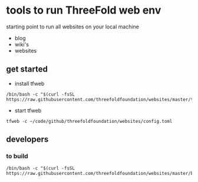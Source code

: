 # tools to run ThreeFold web env

starting point to run all websites on your local machine

- blog
- wiki's
- websites

## get started
 - install tfweb
```
/bin/bash -c "$(curl -fsSL https://raw.githubusercontent.com/threefoldfoundation/websites/master/tools/install.sh)"
```
 - start tfweb 
 ```
tfweb -c ~/code/github/threefoldfoundation/websites/config.toml

```

## developers

### to build

```
/bin/bash -c "$(curl -fsSL https://raw.githubusercontent.com/threefoldfoundation/websites/master/build.sh)"
```

